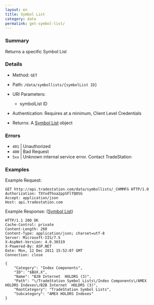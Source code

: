 ```yaml
---
layout: en
title: Symbol List
category: data
permalink: get-symbol-list/
---
```


### Summary

Returns a specific Symbol List

### Details

* Method: `GET`
* Path: `/data/symbollists/{symbolList ID}`
* URI Parameters:

  * symbolList ID
* Authentication: Requires at a minimum, Client Level Credentials
* Returns: A [Symbol List](../../objects/symbol-list) object

### Errors

* `401` | Unauthorized
* `400` | Bad Request
* `5xx` | Unknown internal service error. Contact TradeStation

### Examples

Example Request:

    GET http://api.tradestation.com/data/symbollists/_CHMMFG HTTP/1.0
    Authorization: TXYxdThoa2ppSFlTQ05G
    Accept: application/json
    Host: api.tradestation.com

Example Response: ([Symbol List](../../objects/symbol-list))

    HTTP/1.1 200 OK
    Cache-Control: private
    Content-Length: 260
    Content-Type: application/json; charset=utf-8
    Server: Microsoft-IIS/7.5
    X-AspNet-Version: 4.0.30319
    X-Powered-By: ASP.NET
    Date: Mon, 12 Dec 2011 15:52:07 GMT
    Connection: close

    {
        "Category": "Index Components",
        "ID": "$BUX.X",
        "Name": "B2B Internet  HOLDRS (3)",
        "Path": "\/TradeStation Symbol Lists\/Index Components\/AMEX HOLDRS Indexes\/B2B Internet  HOLDRS (3)",
        "RootCategory": "TradeStation Symbol Lists",
        "Subcategory": "AMEX HOLDRS Indexes"
    }
